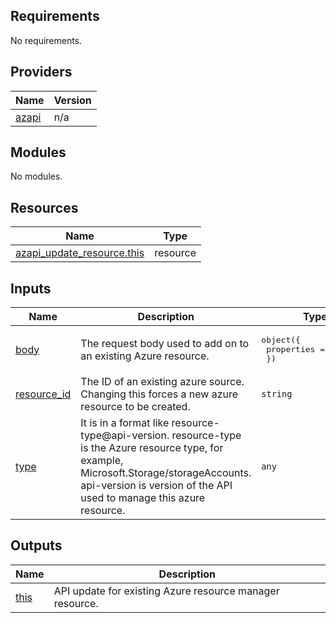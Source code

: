 <!-- BEGIN_TF_DOCS -->
## Requirements

No requirements.

## Providers

| Name | Version |
|------|---------|
| <a name="provider_azapi"></a> [azapi](#provider\_azapi) | n/a |

## Modules

No modules.

## Resources

| Name | Type |
|------|------|
| [azapi_update_resource.this](https://registry.terraform.io/providers/Azure/azapi/latest/docs/resources/update_resource) | resource |

## Inputs

| Name | Description | Type | Default | Required |
|------|-------------|------|---------|:--------:|
| <a name="input_body"></a> [body](#input\_body) | The request body used to add on to an existing Azure resource. | <pre>object({<br>    properties = map(any)<br>  })</pre> | n/a | yes |
| <a name="input_resource_id"></a> [resource\_id](#input\_resource\_id) | The ID of an existing azure source. Changing this forces a new azure resource to be created. | `string` | n/a | yes |
| <a name="input_type"></a> [type](#input\_type) | It is in a format like resource-type@api-version. resource-type is the Azure resource type, for example, Microsoft.Storage/storageAccounts. api-version is version of the API used to manage this azure resource. | `any` | n/a | yes |

## Outputs

| Name | Description |
|------|-------------|
| <a name="output_this"></a> [this](#output\_this) | API update for existing Azure resource manager resource. |
<!-- END_TF_DOCS -->